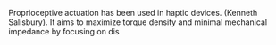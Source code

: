 
Proprioceptive actuation has been used in haptic devices. (Kenneth Salisbury). It aims to maximize torque density and minimal mechanical impedance by focusing on dis